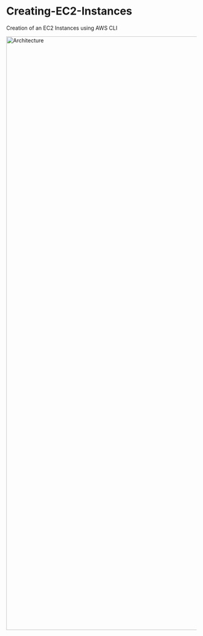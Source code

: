 # Creating-EC2-Instances
Creation of an EC2 Instances using AWS CLI

<img width="1568" alt="Architecture" src="https://github.com/VioletNavarro/Creating-EC2-Instances/assets/159421819/f7472561-9a45-49f1-9567-a0ba96ea6981">
